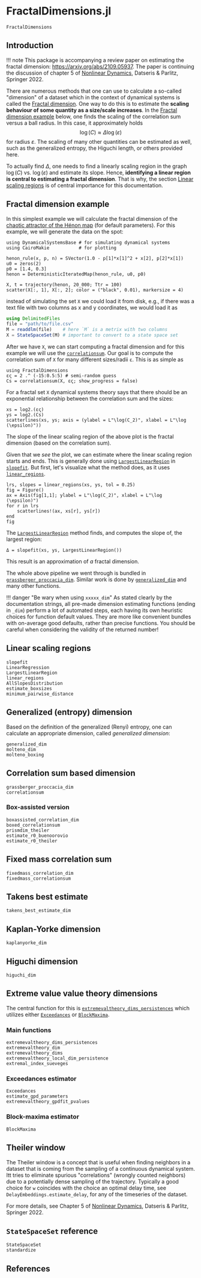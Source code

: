 # FractalDimensions.jl

```@docs
FractalDimensions
```

## Introduction

!!! note
    This package is accompanying a review paper on estimating the fractal dimension: <https://arxiv.org/abs/2109.05937>. The paper is continuing the discussion of chapter 5 of [Nonlinear Dynamics](https://link.springer.com/book/10.1007/978-3-030-91032-7), Datseris & Parlitz, Springer 2022.


There are numerous methods that one can use to calculate a so-called "dimension" of a dataset which in the context of dynamical systems is called the [Fractal dimension](https://en.wikipedia.org/wiki/Fractal_dimension).
One way to do this is to estimate the **scaling behaviour of some quantity as a size/scale increases**. In the [Fractal dimension example](@ref) below, one finds the scaling of the correlation sum versus a ball radius. In this case, it approximately holds
$$
\log(C) \approx \Delta\log(\varepsilon)
$$
for radius $\varepsilon$. The scaling of many other quantities can be estimated as well, such as the generalized entropy, the Higuchi length, or others provided here.

To actually find $\Delta$, one needs to find a linearly scaling region in the graph $\log(C)$ vs. $\log(\varepsilon)$ and estimate its slope. Hence, **identifying a linear region is central to estimating a fractal dimension**. That is why, the section [Linear scaling regions](@ref) is of central importance for this documentation.


## Fractal dimension example

In this simplest example we will calculate the fractal dimension of the [chaotic attractor of the Hénon map](https://en.wikipedia.org/wiki/H%C3%A9non_map) (for default parameters). For this example, we will generate the data on the spot:

```@example MAIN
using DynamicalSystemsBase # for simulating dynamical systems
using CairoMakie           # for plotting

henon_rule(x, p, n) = SVector(1.0 - p[1]*x[1]^2 + x[2], p[2]*x[1])
u0 = zeros(2)
p0 = [1.4, 0.3]
henon = DeterministicIteratedMap(henon_rule, u0, p0)

X, t = trajectory(henon, 20_000; Ttr = 100)
scatter(X[:, 1], X[:, 2]; color = ("black", 0.01), markersize = 4)
```
instead of simulating the set `X` we could load it from disk, e.g., if there was a text file with two columns as x and y coordinates, we would load it as
```julia
using DelimitedFiles
file = "path/to/file.csv"
M = readdlm(file)    # here `M` is a metrix with two columns
X = StateSpaceSet(M) # important to convert to a state space set
```

After we have `X`, we can start computing a fractal dimension and for this example we will use the [`correlationsum`](@ref). Our goal is to compute the correlation sum of `X` for many different sizes/radii `ε`. This is as simple as
```@example MAIN
using FractalDimensions
ες = 2 .^ (-15:0.5:5) # semi-random guess
Cs = correlationsum(X, ες; show_progress = false)
```

For a fractal set `X` dynamical systems theory says that there should be an exponential relationship between the correlation sum and the sizes:
```@example MAIN
xs = log2.(ες)
ys = log2.(Cs)
scatterlines(xs, ys; axis = (ylabel = L"\log(C_2)", xlabel = L"\log (\epsilon)"))
```

The slope of the linear scaling region of the above plot is the fractal dimension (based on the correlation sum).

Given that we _see_ the plot, we can estimate where the linear scaling region starts and ends. This is generally done using [`LargestLinearRegion`](@ref) in [`slopefit`](@ref). But first, let's visualize what the method does, as it uses [`linear_regions`](@ref).

```@example MAIN
lrs, slopes = linear_regions(xs, ys, tol = 0.25)
fig = Figure()
ax = Axis(fig[1,1]; ylabel = L"\log(C_2)", xlabel = L"\log (\epsilon)")
for r in lrs
    scatterlines!(ax, xs[r], ys[r])
end
fig
```

The [`LargestLinearRegion`](@ref) method finds, and computes the slope of, the largest region:

```@example MAIN
Δ = slopefit(xs, ys, LargestLinearRegion())
```
This result is an approximation of _a_ fractal dimension.

The whole above pipeline we went through is bundled in [`grassberger_proccacia_dim`](@ref). Similar work is done by [`generalized_dim`](@ref) and many other functions.

!!! danger "Be wary when using `xxxxx_dim`"
    As stated clearly by the documentation strings, all pre-made dimension estimating functions (ending in `_dim`) perform a lot of automated steps, each having its own heuristic choices for function default values.
    They are more like convenient bundles with on-average good defaults, rather than precise functions. You should be careful
    when considering the validity of the returned number!

## Linear scaling regions

```@docs
slopefit
LinearRegression
LargestLinearRegion
linear_regions
AllSlopesDistribution
estimate_boxsizes
minimum_pairwise_distance
```

## Generalized (entropy) dimension

Based on the definition of the generalized (Renyi) entropy, one can calculate an appropriate dimension, called *generalized dimension*:
```@docs
generalized_dim
molteno_dim
molteno_boxing
```

## Correlation sum based dimension

```@docs
grassberger_proccacia_dim
correlationsum
```

### Box-assisted version

```@docs
boxassisted_correlation_dim
boxed_correlationsum
prismdim_theiler
estimate_r0_buenoorovio
estimate_r0_theiler
```

## Fixed mass correlation sum

```@docs
fixedmass_correlation_dim
fixedmass_correlationsum
```

## Takens best estimate

```@docs
takens_best_estimate_dim
```

## Kaplan-Yorke dimension

```@docs
kaplanyorke_dim
```

## Higuchi dimension

```@docs
higuchi_dim
```

## Extreme value value theory dimensions

The central function for this is [`extremevaltheory_dims_persistences`](@ref) which utilizes either [`Exceedances`](@ref) or [`BlockMaxima`](@ref).

### Main functions
```@docs
extremevaltheory_dims_persistences
extremevaltheory_dim
extremevaltheory_dims
extremevaltheory_local_dim_persistence
extremal_index_sueveges
```

### Exceedances estimator

```@docs
Exceedances
estimate_gpd_parameters
extremevaltheory_gpdfit_pvalues
```

### Block-maxima estimator
```@docs
BlockMaxima
```

## Theiler window

The Theiler window is a concept that is useful when finding neighbors in a dataset that is coming from the sampling of a continuous dynamical system.
Itt tries to eliminate spurious "correlations" (wrongly counted neighbors) due to a potentially dense sampling of the trajectory. Typically a good choice for `w` coincides with the choice an optimal delay time, see `DelayEmbeddings.estimate_delay`, for any of the timeseries of the dataset.

For more details, see Chapter 5 of [Nonlinear Dynamics](https://link.springer.com/book/10.1007/978-3-030-91032-7), Datseris & Parlitz, Springer 2022.

## `StateSpaceSet` reference

```@docs
StateSpaceSet
standardize
```

## References

```@bibliography
```